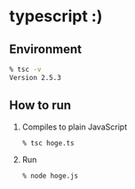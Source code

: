 typescript :)
========

Environment
--------

```zsh
% tsc -v
Version 2.5.3
```

How to run
--------

1. Compiles to plain JavaScript

    ```zsh
    % tsc hoge.ts
    ```

1. Run

    ```zsh
    % node hoge.js
    ```
